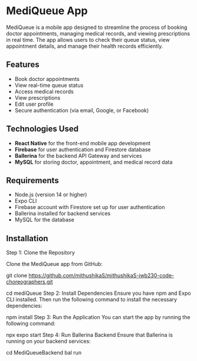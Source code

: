 # MediQueue App

MediQueue is a mobile app designed to streamline the process of booking doctor appointments, managing medical records, and viewing prescriptions in real time. The app allows users to check their queue status, view appointment details, and manage their health records efficiently.

## Features

- Book doctor appointments
- View real-time queue status
- Access medical records
- View prescriptions
- Edit user profile
- Secure authentication (via email, Google, or Facebook)

## Technologies Used

- **React Native** for the front-end mobile app development
- **Firebase** for user authentication and Firestore database
- **Ballerina** for the backend API Gateway and services
- **MySQL** for storing doctor, appointment, and medical record data

## Requirements

- Node.js (version 14 or higher)
- Expo CLI
- Firebase account with Firestore set up for user authentication
- Ballerina installed for backend services
- MySQL for the database

## Installation

Step 1: Clone the Repository

Clone the MediQueue app from GitHub:

git clone https://github.com/mithushikaS/mithushikaS-iwb230-code-choreographers.git

cd mediQueue
Step 2: Install Dependencies
Ensure you have npm and Expo CLI installed. Then run the following command to install the necessary dependencies:

npm install
Step 3: Run the Application
You can start the app by running the following command:

npx expo start
Step 4: Run Ballerina Backend
Ensure that Ballerina is running on your backend services:

cd MediQueueBackend
bal run
